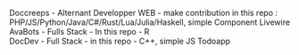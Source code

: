 Doccreeps - Alternant Developper WEB - make contribution in this repo : PHP/JS/Python/Java/C#/Rust/Lua/Julia/Haskell, simple Component Livewire 
AvaBots - Fulls Stack - In this repo - R  
DocDev - Full Stack - in this repo - C++, simple JS Todoapp 
